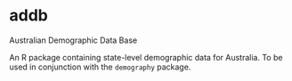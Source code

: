 # addb
Australian Demographic Data Base

An R package containing state-level demographic data for Australia.
To be used in conjunction with the `demography` package.
